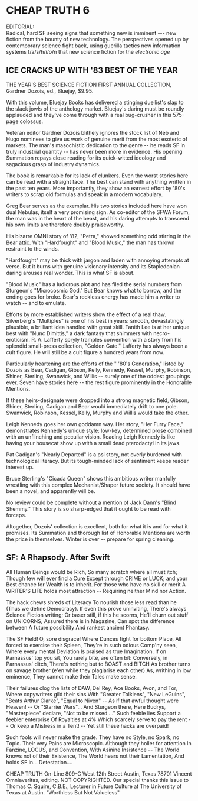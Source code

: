CHEAP TRUTH 6
=============

EDITORIAL:  
Radical, hard SF seeing signs that something new is imminent --- new fiction from the bounty of new technology. The perspectives opened up by contemporary science fight back, using guerilla tactics new information systems f/a/s/h/i/o/n that new science fiction for the *electronic age*


ICE CRACKS UP WITH '83 BEST OF THE YEAR
---------------------------------------

THE YEAR'S BEST SCIENCE FICTION FIRST ANNUAL COLLECTION, Gardner Dozois, ed., Bluejay, $9.95.

With this volume, Bluejay Books has delivered a stinging duellist's slap to the slack jowls of the anthology market. Bluejay's daring must be roundly applauded and they've come through with a real bug-crusher in this 575-page colossus.

Veteran editor Gardner Dozois blithely ignores the stock list of Neb and Hugo nominees to give us work of genuine merit from the most esoteric of markets. The man's masochistic dedication to the genre -- he reads SF in truly industrial quantity -- has never been more in evidence. His opening Summation repays close reading for its quick-witted ideology and sagacious grasp of industry dynamics.

The book is remarkable for its lack of clunkers. Even the worst stories here can be read with a straight face. The best can stand with anything written in the past ten years. More importantly, they show an earnest effort by '80's writers to scrap old formulas and speak in a modern vocabulary.

Greg Bear serves as the exemplar. His two stories included here have won dual Nebulas, itself a very promising sign. As co-editor of the SFWA Forum, the man was in the heart of the beast, and his daring attempts to transcend his own limits are therefore doubly praiseworthy.

His bizarre OMNI story of '82, "Petra," showed something odd stirring in the Bear attic. With "Hardfought" and "Blood Music," the man has thrown restraint to the winds.

"Hardfought" may be thick with jargon and laden with annoying attempts at verse. But it burns with genuine visionary intensity and its Stapledonian daring arouses real wonder. This is what SF is about.

"Blood Music" has a ludicrous plot and has filed the serial numbers from Sturgeon's "Microcosmic God." But Bear knows what to borrow, and the ending goes for broke. Bear's reckless energy has made him a writer to watch -- and to emulate.

Efforts by more established writers show the effect of a real thaw. Silverberg's "Multiples" is one of his best in years: smooth, devastatingly plausible, a brilliant idea handled with great skill. Tanith Lee is at her unique best with "Nunc Dimittis," a dark fantasy that shimmers with necro-eroticism. R. A. Lafferty spryly tramples convention with a story from his splendid small-press collection, "Golden Gate." Lafferty has always been a cult figure. He will still be a cult figure a hundred years from now.

Particularly heartening are the efforts of the " '80's Generation," listed by Dozois as Bear, Cadigan, Gibson, Kelly, Kennedy, Kessel, Murphy, Robinson, Shiner, Sterling, Swanwick, and Willis -- surely one of the oddest groupings ever. Seven have stories here -- the rest figure prominently in the Honorable Mentions.

If these heirs-designate were dropped into a strong magnetic field, Gibson, Shiner, Sterling, Cadigan and Bear would immediately drift to one pole. Swanwick, Robinson, Kessel, Kelly, Murphy and Willis would take the other.

Leigh Kennedy goes her own goddamn way. Her story, "Her Furry Face," demonstrates Kennedy's unique style: low-key, determined prose combined with an unflinching and peculiar vision. Reading Leigh Kennedy is like having your housecat show up with a small dead pterodactyl in its jaws.

Pat Cadigan's "Nearly Departed" is a psi story, not overly burdened with technological literacy. But its tough-minded lack of sentiment keeps reader interest up.

Bruce Sterling's "Cicada Queen" shows this ambitious writer manfully wrestling with this complex Mechanist/Shaper future society. It should have been a novel, and apparently will be.

No review could be complete without a mention of Jack Dann's "Blind Shemmy." This story is so sharp-edged that it ought to be read with forceps.

Altogether, Dozois' collection is excellent, both for what it is and for what it promises. Its Summation and thorough list of Honorable Mentions are worth the price in themselves. Winter is over -- prepare for spring cleaning.


SF: A Rhapsody. After Swift
------------------------------

All Human Beings would be Rich,
So many scratch where all must itch;
Though few will ever find a Cure
Except through CRIME or LUCK; and your
Best chance for Wealth is to inherit.
For those who have no skill or merit
A WRITER'S LIFE holds most attraction --
Requiring neither Mind nor Action.

The hack chews shreds of Literacy
To nourish those less read than he
(Thus we define Democracy).
If even this prove uninviting,
There's always Science Fiction writing;
Or baser still, if this he scorns,
He'll churn out stuff on UNICORNS,
Assured there is in Magazine,
Can spot the difference between
A future possibility
And rankest ancient Phantasy.

The SF Field! O, sore disgrace!
Where Dunces fight for bottom Place,
All forced to exercise their Spleen,
They're in such odious Comp'ny seen,
Where every mental Deviation
Is praised as true Imagination.
If on Parnassus' top you sit,
You rarely bite, are often bit:
Conversely, in Parnassus' ditch,
There's nothing but to BOAST and BITCH
As brother turns on savage brother
(e'en while they plagiarise each other)
As, writhing in low eminence,
They cannot make their Tales make sense.

Their failures clog the lists of DAW,
Del Rey, Ace Books, Avon, and Tor,
Where copywriters gild their sins
With "Greater Tolkiens", "New LeGuins",
"Beats Arthur Clarke", "Equal to Niven"
-- As if that awful thought were Heaven! --
Or "Starrier Wars"... And Sturgeon there,
Here Budrys, "Masterpiece" declare,
"Not to be missed...." Such feeble lies
Support a feebler enterprise
Of Royalties at 4%
Which scarcely serve to pay the rent
-- Or keep a Mistress in a Tent! --
Yet still these hacks are overpaid!

Such fools will never make the grade.
They have no Style, no Spark, no Topic.
Their very Pains are Microscopic.
Although they holler for attention
In Fanzine, LOCUS, and Convention,
With Asinine Insistence --
The World knows not of their Existence,
The World hears not their Lamentation,
And holds SF in... Detestation....


<footer>
CHEAP TRUTH On-Line 809-C West 12th Street Austin, Texas 78701 Vincent Omniaveritas, editing. NOT COPYRIGHTED. Our special thanks this issue to Thomas C. Squire, C.B.E., Lecturer in Future Culture at The University of Texas at Austin. "Worthless But Not Valueless"
</footer>
